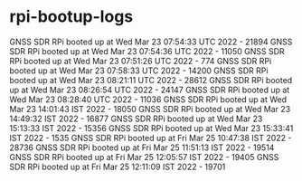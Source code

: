 # rpi-bootup-logs
GNSS SDR RPi booted up at Wed Mar 23 07:54:33 UTC 2022 - 21894
GNSS SDR RPi booted up at Wed Mar 23 07:54:36 UTC 2022 - 11050
GNSS SDR RPi booted up at Wed Mar 23 07:51:26 UTC 2022 - 774
GNSS SDR RPi booted up at Wed Mar 23 07:58:33 UTC 2022 - 14200
GNSS SDR RPi booted up at Wed Mar 23 08:21:11 UTC 2022 - 28612
GNSS SDR RPi booted up at Wed Mar 23 08:26:54 UTC 2022 - 24147
GNSS SDR RPi booted up at Wed Mar 23 08:28:40 UTC 2022 - 11036
GNSS SDR RPi booted up at Wed Mar 23 14:01:43 IST 2022 - 18050
GNSS SDR RPi booted up at Wed Mar 23 14:49:32 IST 2022 - 16877
GNSS SDR RPi booted up at Wed Mar 23 15:13:33 IST 2022 - 15356
GNSS SDR RPi booted up at Wed Mar 23 15:33:41 IST 2022 - 1535
GNSS SDR RPi booted up at Fri Mar 25 10:47:38 IST 2022 - 28736
GNSS SDR RPi booted up at Fri Mar 25 11:51:13 IST 2022 - 19514
GNSS SDR RPi booted up at Fri Mar 25 12:05:57 IST 2022 - 19405
GNSS SDR RPi booted up at Fri Mar 25 12:11:09 IST 2022 - 19701
